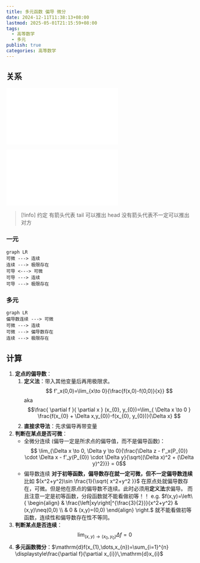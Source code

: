 ```yaml
---
title: 多元函数 偏导 微分
date: 2024-12-11T11:38:13+08:00
lastmod: 2025-05-01T21:15:59+08:00
tags:
  - 高等数学
  - 多元
publish: true
categories: 高等数学
---
```


## 关系

![2025张宇考研数学基础30讲-高等数学分册 (张宇) (Z-Library), p.228](../%E5%BC%A0%E5%AE%87/2025%E5%BC%A0%E5%AE%87%E8%80%83%E7%A0%94%E6%95%B0%E5%AD%A6%E5%9F%BA%E7%A1%8030%E8%AE%B2-%E9%AB%98%E7%AD%89%E6%95%B0%E5%AD%A6%E5%88%86%E5%86%8C%20(%E5%BC%A0%E5%AE%87)%20(Z-Library).pdf.md#page228andrect37233450328andcolornote)

![数学分析习题课讲义 下册第2版 (谢惠民) (Z-Library), p.172](../%E6%95%B0%E5%AD%A6%E5%88%86%E6%9E%90%E4%B9%A0%E9%A2%98%E8%AF%BE%E8%AE%B2%E4%B9%89%20%E4%B8%8B%E5%86%8C%E7%AC%AC2%E7%89%88%20(%E8%B0%A2%E6%83%A0%E6%B0%91)%20(Z-Library).pdf.md#page183andrect40154393376andcoloryellow)

>[!info] 约定
>有箭头代表 tail 可以推出 head
>没有箭头代表不一定可以推出对方
### 一元

```mermaid
graph LR
可微 ---> 连续
连续 ---> 极限存在
可导 <---> 可微
可导 ---> 连续
可导 ---> 极限存在
```

### 多元

```mermaid
graph LR
偏导数连续 ---> 可微
可微 ---> 连续
可微 ---> 偏导数存在
连续 ---> 极限存在
```


## 计算

1. **定点的偏导数**：
	1. **定义法**：带入其他变量后再用极限求。 $$ f'_x(0,0)=\lim_{x\to 0}{\frac{f(x,0)-f(0,0)}{x}} $$ aka $$\frac{ \partial f }{ \partial x } (x_{0}, y_{0})=\lim_{ \Delta x \to 0 } \frac{f(x_{0} + \Delta x,y_{0})-f(x_{0}, y_{0})}{\Delta x} $$
	2. **直接求导法**：先求偏导再带变量
2. **判断在某点是否可微**：
	+ 全微分连续 (偏导一定是所求点的偏导值，而不是偏导函数)：$$ \lim_{\Delta x \to 0, \Delta y \to 0}{\frac{\Delta z - f'_x(P_{0}) \cdot \Delta x - f'_y(P_{0}) \cdot \Delta y}{\sqrt{(\Delta x)^2 + (\Delta y)^2}}} = 0$$
	+ 偏导数连续
		**对于初等函数，偏导数存在就一定可微，但不一定偏导数连续**
		比如 $(x^2+y^2)\sin \frac{1}{\sqrt{ x^2+y^2 }}$ 在原点处就偏导数存在，可微。但是他在原点的偏导数不连续。此时必须用**定义法**求偏导。
		而且注意一定是初等函数，分段函数就不能看做初等！！
			e.g. $f(x,y)=\left\{ \begin{align} & \frac{\left|xy\right|^{\frac{3}{2}}}{x^2+y^2} & (x,y)\neq(0,0) \\ & 0 & (x,y)=(0,0) \end{align} \right.$ 就不能看做初等函数，连续性和偏导数存在性不等同。
3. **判断某点是否连续**：$$\lim_{ (x,y) \to (x_{0},y_{0}) } \Delta f=0$$
4. **多元函数微分**：$\mathrm{d}f(x_{1},\dots,x_{n})=\sum_{i=1}^{n} \displaystyle\frac{\partial f}{\partial x_{i}}\,\mathrm{d}x_{i}$


